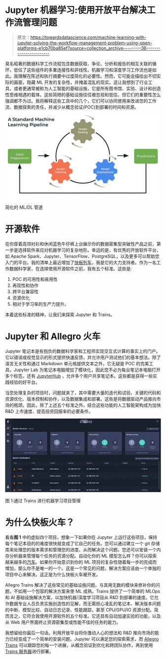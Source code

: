 # Jupyter 机器学习:使用开放平台解决工作流管理问题

> 原文：<https://towardsdatascience.com/machine-learning-with-jupyter-solving-the-workflow-management-problem-using-open-platforms-e1cb70ba85ef?source=collection_archive---------36----------------------->

臭名昭著的数据科学工作流程包含数据获取、争论、分析和报告的相互关联的循环，低估了这些组件的多重连接性和非线性。机器学习和深度学习工作流也是如此。我理解在陈述和执行摘要中过度简化的必要性。然而，它可能会描绘出不切实际的画面，隐藏 ML 开发的复杂性，并掩盖混乱的现实。这让我想到了行业工具，或者更通常被称为人工智能的基础设施，它是所有图书馆、实验、设计和创造性思维相遇的载体。这些简陋的基础设施往往被忽视和低估，但它们的重要性怎么强调都不为过。我将解释这些工具中的几个，它们可以协同使用来改进您的工作流、数据探索的责任，并减少从概念验证(POC)到部署的时间和资源。

![](img/0d19ea9fd8910d2da81129be423b74cd.png)

简化的 ML/DL 管道

# **开源软件**

在你穿着高领衬衫和休闲蓝色牛仔裤上台展示你的数据密集型突破性产品之前，第一步是选择软件来应对机器学习的复杂地形。幸运的是，有优秀的开放软件平台，如 Apache Spark、Jupyter、TensorFlow、PostgreSQL，以及更多可以帮助您入门的平台。我的清单上最近增加了[快板列车](http://t.allegro.ai/git_trains_h1)，我是它的大力支持者。作为一名工作数据科学家，在选择使用开源软件之前，我有五个标准。这些是:

1.  POC 的可用性和易用性
2.  再现性和协作
3.  跨平台兼容性
4.  资源优化
5.  相对于学习率的生产力提升。

本着这些标准的精神，让我们来探索 Jupyter 和 Trains。

# **Jupyter 和 Allegro 火车**

Jupyter 笔记本是有抱负的数据科学家和工程师实现交互式计算的事实上的门户。它以错误或视觉显示的形式提供快速反馈，并允许用户测试他们的基本想法。除了语言无关性和通过 Markdown 单元格提供文本之外，它无疑是 POC 的完美工具。Jupyter Lab 为笔记本电脑增加了模块化，因此您不必为每台笔记本电脑打开多个标签。还有 [JupyterHub](https://jupyterhub.readthedocs.io/en/stable/) ，允许多个用户共享笔记本。这些都是获得一些实践经验的好平台。

当您处理复杂的项目时，问题就来了，其中需要大量的迭代和试验、关键的代码和资源优化、版本控制和协作，以及数据集成和部署。这些是将数据驱动产品推向市场的瓶颈。因此，除了上述五个标准之外，结合这些功能的人工智能架构成为加快 R&D 上市速度、提高投资回报率的必要条件。

![](img/bb92e4a76783fc9f890ae078fad517d6.png)

图 1:通过 Trains 进行机器学习项目管理

# **为什么快板火车？**

看看**图 1** 中的虚拟四个项目，想象一下如果你在 Jupyter 上运行这些项目，保持每个笔记本目的的难度很快就变成了它自己的任务。您可以通过建立一个 git 存储库来处理您的版本需求和管理您的进度，从而解决这个问题。您还可以安装一个内存分析器来管理每个任务的资源分配。自动化你的 ML 模型怎么样？你可以探索越来越多的[汽车](https://mljar.com/blog/automl-software-list/)。如果你开始意识到你的 ML 项目的复杂性随着每一步的完成而增加，那么你不是唯一的一个。这是一个常见的问题，解决方案应该由一个单独的项目中心来解决。这正是为什么快板火车被开发。

Allegro Trains 解决了这些常见的基础设施问题。与其用无数的模块来修补你的问题，不如用一个包容的解决方案来使 ML 成熟。Trains 提供了一个简单的 MLOps 和 AI 基础设施解决方案，以加快机器/深度学习项目从 R&D 到部署的速度。它允许数据专业人员负责实施创造性的见解，而无需担心凌乱的笔记本、解决版本问题的中断、模型比较、自动日志记录、性能跟踪，甚至 CPU/GPU/IO 资源分配。简而言之，它符合我使用开源软件的五个标准。它还具有自动加速实验的功能，以及从 Web 用户界面终止资源密集型或性能不佳的任务的能力。

我想留给你最后一句话。利用开放平台将你激动人心的想法和 R&D 推向市场的能力已经变成了一个简单的安装问题。Jupyter 可以满足您的探索需求，而 [Allegro Trains](https://allegro.ai/trains-open-source/?utm_source=h_blog&utm_medium=referral&utm_campaign=trains_c) 可以跟踪您的每一个进展，从概念验证到优化和跨团队协作，再到使用 [Trains 服务器](http://t.allegro.ai/git_trains_server_h1)进行部署。